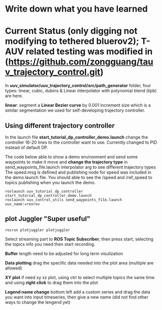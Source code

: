 # Write down what you have learned
# Current Status (only digging not modifying to tethered bluerov2); T-AUV related testing was modified in (https://github.com/zongguang/tauv_trajectory_control.git) 
In **uuv_simulator/uuv_trajectory_control/src/path_generator** folder, four types: linear, cubic, dubins & Linear interpolator with polynomial blend (lipb) are here.

**linear**: segment a **Linear Bezier curve** by 0.001 increment size which is a similar segmentation we used for self-developing trajectory controller. 

## Using different trajectory controller 
In the launch file **start_tutorial_dp_controller_demo.launch** change the controller 16-20 lines to the controller want to use. Currently changed to PID instead of default DP. 

The code below able to show a demo environment and send some waypoints to make it move and **change the trajectory type** in send_waypoints_file.launch interpolator arg to see different trajectory types
The speed.msg is defined and publishing node for speed was included in the demo.launch file. You should able to see the /speed and /ref_speed to topics publishing when you launch the demo. 
```
roslaunch uuv_tutorial_dp_controller start_tutorial_dp_controller_demo.launch
roslaunch uuv_control_utils send_waypoints_file.launch uuv_name:=rexrov
```
## plot Juggler "Super useful"
```
rosrun plotjuggler plotjuggler 
```
Select streaming part to **ROS Topic Subscriber**, then press start, selecting the topics info you need then start recording. 

**Buffer** length need to be adjusted for long term visulization

**Data plotting** drag the specific data needed into the plot area (multiple are allowed)

**XY plot** if need xy xz plot, using ctrl to select multiple topics the same time and using **right click** to drag them into the plot

**Legend name change** bottom left add a custom series and drag the data you want into input timeseries, then give a new name (did not find other ways to change the lengend yet)

